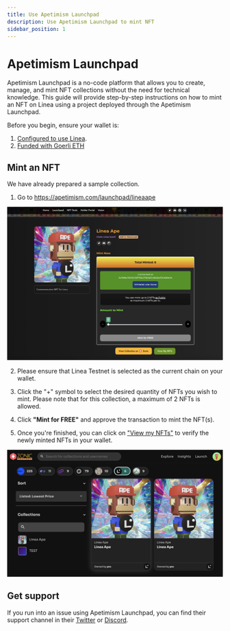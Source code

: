 ```yaml
---
title: Use Apetimism Launchpad
description: Use Apetimism Launchpad to mint NFT
sidebar_position: 1
---
```


# Apetimism Launchpad

Apetimism Launchpad is a no-code platform that allows you to create, manage, and mint NFT collections without the need for technical knowledge. This guide will provide step-by-step instructions on how to mint an NFT on Linea using a project deployed through the Apetimism Launchpad.

Before you begin, ensure your wallet is:

1. [Configured to use Linea](../set-up-your-wallet.md).
2. [Funded with Goerli ETH](/docs/use-linea/fund.md#get-test-eth-on-goerli)

## Mint an NFT

We have already prepared a sample collection.

1. Go to https://apetimism.com/launchpad/lineaape

![mint page](../../assets/apetimism_launchpad/mint_page.jpg)

2. Please ensure that Linea Testnet is selected as the current chain on your wallet.

3. Click the "+" symbol to select the desired quantity of NFTs you wish to mint. Please note that for this collection, a maximum of 2 NFTs is allowed.

4. Click **"Mint for FREE"** and approve the transaction to mint the NFT(s).

5. Once you're finished, you can click on ["View my NFTs"](https://testnet.zonic.app/profile?filter={%22tab%22:0,%22chain%22:59140}) to verify the newly minted NFTs in your wallet.

![My NFTs](../../assets/apetimism_launchpad/mynfts.jpg)

## Get support

If you run into an issue using Apetimism Launchpad, you can find their support channel in their [Twitter](https://twitter.com/apetimism) or [Discord](https://discord.gg/apetimism).
